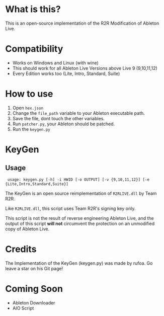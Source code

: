 # What is this?
This is an open-source implementation of the R2R Modification of Ableton Live.
# Compatibility
- Works on Windows and Linux (with wine)
- This should work for all Ableton Live Versions above Live 9 (9,10,11,12)
- Every Edition works too (Lite, Intro, Standard, Suite)
# How to use
1. Open `hex.json`
2. Change the `file_path` variable to your Ableton executable path.
3. Save the file, dont touch the other variables.
4. Run `patcher.py`, your Ableton should be patched.
5. Run the `keygen.py`
# KeyGen
## Usage
` usage: keygen.py [-h] -i HWID [-o OUTPUT] [-v {9,10,11,12}] [-e {Lite,Intro,Standard,Suite}]`

The KeyGen is an open source reimplementation of `R2RLIVE.dll` by Team R2R.

Like `R2RLIVE.dll`, this script uses Team R2R's signing key only.

This script is not the result of reverse engineering Ableton Live, and the output of this script **will not** circumvent the protection on an unmodified copy of Ableton Live.
# Credits
The Implementation of the KeyGen (keygen.py) was made by rufoa. Go leave a star on his Git page! 
# Coming Soon
- Ableton Downloader
- AIO Script

